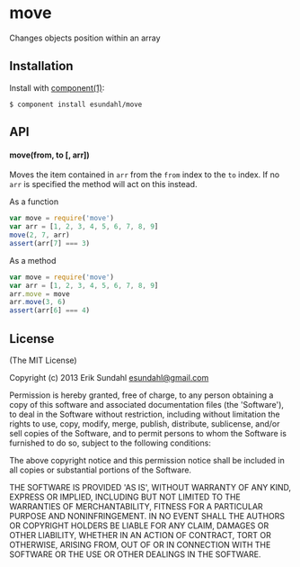 
# move

  Changes objects position within an array

## Installation

  Install with [component(1)](http://component.io):

    $ component install esundahl/move

## API

#### move(from, to [, arr])

Moves the item contained in `arr` from the `from` index to the `to` index. If no `arr` is specified the method will act on this instead.
  
As a function
  
```js
var move = require('move')
var arr = [1, 2, 3, 4, 5, 6, 7, 8, 9]
move(2, 7, arr)
assert(arr[7] === 3)
```

As a method

```js
var move = require('move')
var arr = [1, 2, 3, 4, 5, 6, 7, 8, 9]
arr.move = move
arr.move(3, 6)
assert(arr[6] === 4)
```


## License

(The MIT License)

Copyright (c) 2013 Erik Sundahl esundahl@gmail.com

Permission is hereby granted, free of charge, to any person obtaining a copy of this software and associated documentation files (the 'Software'), to deal in the Software without restriction, including without limitation the rights to use, copy, modify, merge, publish, distribute, sublicense, and/or sell copies of the Software, and to permit persons to whom the Software is furnished to do so, subject to the following conditions:

The above copyright notice and this permission notice shall be included in all copies or substantial portions of the Software.

THE SOFTWARE IS PROVIDED 'AS IS', WITHOUT WARRANTY OF ANY KIND, EXPRESS OR IMPLIED, INCLUDING BUT NOT LIMITED TO THE WARRANTIES OF MERCHANTABILITY, FITNESS FOR A PARTICULAR PURPOSE AND NONINFRINGEMENT. IN NO EVENT SHALL THE AUTHORS OR COPYRIGHT HOLDERS BE LIABLE FOR ANY CLAIM, DAMAGES OR OTHER LIABILITY, WHETHER IN AN ACTION OF CONTRACT, TORT OR OTHERWISE, ARISING FROM, OUT OF OR IN CONNECTION WITH THE SOFTWARE OR THE USE OR OTHER DEALINGS IN THE SOFTWARE.
